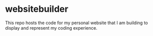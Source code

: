 # websitebuilder
This repo hosts the code for my personal website that I am building to display and represent my coding experience. 
